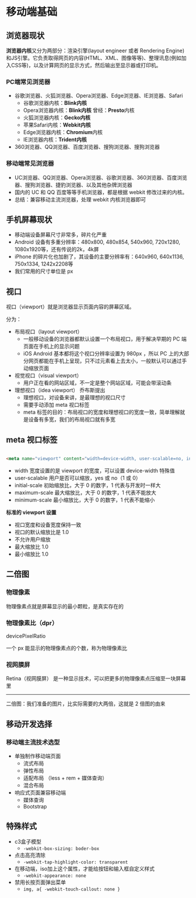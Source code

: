 # 移动端基础

## 浏览器现状

**浏览器内核**又分为两部分：渲染引擎(layout engineer 或者 Rendering Engine) 和JS引擎。它负责取得网页的内容(HTML、XML、图像等等)、整理讯息(例如加入CSS等)，以及计算网页的显示方式，然后输出至显示器或打印机。

### PC端常见浏览器

- 谷歌浏览器、火狐浏览器、Opera浏览器、Edge浏览器、IE浏览器、Safari
  - 谷歌浏览器内核：**Blink内核**
  - Opera浏览器内核：**Blink内核**      曾经：**Presto**内核
  - 火狐浏览器内核：**Gecko内核**
  - 苹果Safari内核：**Webkit内核**
  - Edge浏览器内核：**Chromium**内核
  - IE浏览器内核：**Trident内核**
- 360浏览器、QQ浏览器、百度浏览器、搜狗浏览器、搜狗浏览器

### 移动端常见浏览器

- UC浏览器、QQ浏览器、Opera浏览器、谷歌浏览器、360浏览器、百度浏览器、搜狗浏览器、捷豹浏览器、以及其他杂牌浏览器
- 国内的  UC  和  QQ  百度等等手机浏览器，都是根据  webkit  修改过来的内核。
- 总结：兼容移动主流浏览器，处理  webkit  内核浏览器即可

## 手机屏幕现状

- 移动端设备屏幕尺寸非常多，碎片化严重
- Android  设备有多重分辨率：480x800, 480x854, 540x960, 720x1280, 1080x1920等，还有传说的2k，4k屏
- iPhone  的碎片化也加剧了，其设备的主要分辨率有：640x960, 640x1136, 750x1334, 1242x2208等
- 我们常用的尺寸单位是  px

## 视口

视口（viewport）就是浏览器显示页面内容的屏幕区域。

分为：

- 布局视口（layout  viewport）
  - 一般移动设备的浏览器都默认设置一个布局视口，用于解决早期的  PC  端页面在手机上的显示问题
  - iOS  Android  基本都将这个视口分辨率设置为  980px  ，所以  PC  上的大部分网页都能在手机上呈现，只不过元素看上去太小，一般默认可以通过手动缩放页面
- 视觉视口（visual  viewport）
  - 用户正在看的网站区域，不一定是整个网站区域，可能会带滚动条
- 理想视口（idea  viewport）   乔布斯提出
  - 理想视口，对设备来讲，是最理想的视口尺寸
  - 需要手动添加  meta  视口标签
  - meta  标签的目的：布局视口的宽度和理想视口的宽度一致，简单理解就是设备有多宽，我们的布局视口就有多宽

## meta  视口标签

```html

<meta name="viewport" content="width=device-width, user-scalable=no, initial-scale=1.0", maximum-scale=1.0, minimum-scale=1.0 />

```

- width  宽度设置的是  viewport  的宽度，可以设置  device-width  特殊值
- user-scalable  用户是否可以缩放，yes  或  no（1  或  0）
- initial-scale  初始缩放比，大于  0  的数字，1  代表与开发时一样大
- maximum-scale  最大缩放比，大于  0  的数字，1  代表不能放大
- minimum-scale  最小缩放比，大于  0  的数字，1  代表不能缩小

**标准的  viewport  设置**

- 视口宽度和设备宽度保持一致
- 视口的默认缩放比是  1.0
- 不允许用户缩放
- 最大缩放比  1.0
- 最小缩放比  1.0

## 二倍图

### 物理像素

物理像素点就是屏幕显示的最小颗粒，是真实存在的

### 物理像素比（dpr）

devicePixelRatio

一个  px  能显示的物理像素点的个数，称为物理像素比

### 视网膜屏

Retina（视网膜屏） 是一种显示技术，可以把更多的物理像素点压缩至一块屏幕里

---

二倍图：我们准备的图片，比实际需要的大两倍，这就是  2  倍图的由来

## 移动开发选择

### 移动端主流技术选型

- 单独制作移动端页面
  - 流式布局
  - 弹性布局
  - 适配布局 （less + rem + 媒体查询）
  - 混合布局
- 响应式页面兼容移动端
  - 媒体查询
  - Bootstrap

## 特殊样式

- c3盒子模型
  - `-webkit-box-sizing: boder-box`
- 点击高亮清除
  - `-webkit-tap-highlight-color: transparent`
- 在移动端，iso加上这个属性，才能给按钮和输入框自定义样式
  - `-webkit-appearance: none`
- 禁用长按页面弹出菜单
  - `img, a{ -webkit-touch-callout: none }`















